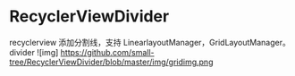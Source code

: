 # RecyclerViewDivider
recyclerview 添加分割线，支持 LinearlayoutManager，GridLayoutManager。 divider
![img] https://github.com/small-tree/RecyclerViewDivider/blob/master/img/gridimg.png
